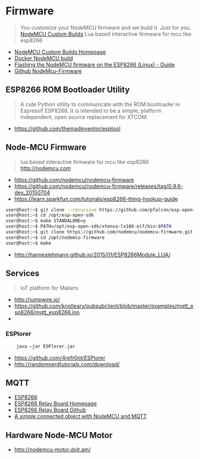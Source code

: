 # Firmware

> You customize your NodeMCU firmware and we build it. Just for you. [NodeMCU Custom Builds](https://nodemcu-build.com/)
> Lua based interactive firmware for mcu like esp8266

- [NodeMCU Custom Builds Homepage](http://nodemcu-build.com/)
- [Docker NodeMCU build](https://hub.docker.com/r/marcelstoer/nodemcu-build/)
- [Flashing the NodeMCU firmware on the ESP8266 (Linux) - Guide](http://www.whatimade.today/flashing-the-nodemcu-firmware-on-the-esp8266-linux-guide/)
- [Github NodeMcu-Firmware](https://github.com/nodemcu/nodemcu-firmware/releases)



## ESP8266 ROM Bootloader Utility

> A cute Python utility to communicate with the ROM bootloader in Espressif ESP8266. It is intended to be a simple, platform independent, open source replacement for XTCOM.

- https://github.com/themadinventor/esptool

## Node-MCU Firmware

> lua based interactive firmware for mcu like esp8266 http://nodemcu.com

- https://github.com/nodemcu/nodemcu-firmware
- https://github.com/nodemcu/nodemcu-firmware/releases/tag/0.9.6-dev_20150704
- https://learn.sparkfun.com/tutorials/esp8266-thing-hookup-guide

```sh
user@host:~$ git clone --recursive https://github.com/pfalcon/esp-open-sdk.git /opt/esp-open-sdk
user@host:~$ cd /opt/esp-open-sdk
user@host:~$ make STANDALONE=y
user@host:~$ PATH=/opt/esp-open-sdk/xtensa-lx106-elf/bin:$PATH
user@host:~$ git clone https://github.com/nodemcu/nodemcu-firmware.git
user@host:~$ cd /opt/nodemcu-firmware
user@host:~$ make
```
- http://hanneslehmann.github.io/2015/01/ESP8266Module_LUA/

## Services

> IoT platform for Makers

- http://jumpwire.io/
- https://github.com/knolleary/pubsubclient/blob/master/examples/mqtt_esp8266/mqtt_esp8266.ino
- 

### ESPlorer

```sh
    java –jar ESPlorer.jar
```

- https://github.com/4refr0nt/ESPlorer
- http://randomnerdtutorials.com/download/

## MQTT

- [ESP8266](http://tuanpm.net/rock-solid-esp8266-wifi-mqtt-restful-client-for-arduino/)
- [ESP8266 Relay Board Homepage](https://github.com/rnplus/ESP8266-RELAYBOARD-V1)
- [ESP8266 Relay Board Github](https://github.com/rnplus/ESP8266-RELAYBOARD-V1)
- [A simple connected object with NodeMCU and MQTT](http://www.foobarflies.io/a-simple-connected-object-with-nodemcu-and-mqtt/)

## Hardware Node-MCU Motor

- http://nodemcu-motor.doit.am/


